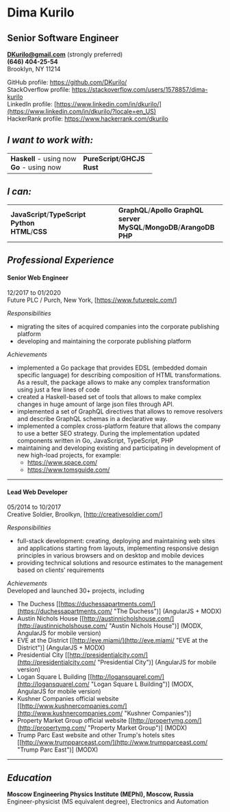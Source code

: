 # Dima Kurilo

## Senior Software Engineer

**<DKurilo@gmail.com>** (strongly preferred)  
**(646) 404-25-54**  
Brooklyn, NY 11214

GitHub profile: <https://github.com/DKurilo/>  
StackOverflow profile:
<https://stackoverflow.com/users/1578857/dima-kurilo>  
LinkedIn profile:
[https://www.linkedin.com/in/dkurilo/](https://www.linkedin.com/in/dkurilo/?locale=en_US)  
HackerRank profile: <https://www.hackerrank.com/dkurilo>  

## *I want to work with:*

<table>
<colgroup>
<col style="width: 50%" />
<col style="width: 50%" />
</colgroup>
<tbody>
<tr class="odd">
<td><strong>Haskell</strong> - using now<br />
<strong>Go</strong> - using now</td>
<td><strong>PureScript</strong>/<strong>GHCJS</strong><br />
<strong>Rust</strong></td>
</tr>
</tbody>
</table>

## *I can:*

<table>
<colgroup>
<col style="width: 50%" />
<col style="width: 50%" />
</colgroup>
<tbody>
<tr class="odd">
<td><strong>JavaScript</strong>/<strong>TypeScript</strong><br />
<strong>Python</strong><br />
<strong>HTML</strong>/<strong>CSS</strong></td>
<td><strong>GraphQL</strong>/<strong>Apollo GraphQL server</strong><br />
<strong>MySQL</strong>/<strong>MongoDB</strong>/<strong>ArangoDB</strong><br />
<strong>PHP</strong></td>
</tr>
</tbody>
</table>

## *Professional Experience*

<div class="section">

#### Senior Web Engineer

12/2017 to 01/2020  
Future PLC / Purch, New York, \[<https://www.futureplc.com/>\]

*Responsibilities*

  - migrating the sites of acquired companies into the corporate
    publishing platform
  - developing and maintaining the corporate publishing platform

*Achievements*

  - implemented a Go package that provides EDSL (embedded domain
    specific language) for describing composition of HTML
    transformations. As a result, the package allows to make any complex
    transformation using just a few lines of code
  - created a Haskell-based set of tools that allows to make complex
    changes in huge amount of large json files through API.
  - implemented a set of GraphQL directives that allows to remove
    resolvers and describe GraphQL schemas in a declarative way.
  - implemented a complex cross-platform feature that allows the company
    to use a better SEO strategy. During the implementation updated
    components written in Go, JavaScript, TypeScript, PHP
  - maintaining and developing existing and participating in development
    of new high-load projects, for example:
      - <https://www.space.com/>
      - <https://www.tomsguide.com/>

</div>

-----

<div class="section">

#### Lead Web Developer

05/2014 to 10/2017  
Creative Soldier, Broolkyn, \[<http://creativesoldier.com/>\]

*Responsibilities*

  - full-stack development: creating, deploying and maintaining web
    sites and applications starting from layouts, implementing
    responsive design principles in various browsers and on desktop and
    mobile devices
  - providing technical solutions and resource estimates to the
    management based on clients’ requirements

*Achievements*  
Developed and launched 30+ projects, including

  - The Duchess
    \[[https://duchessapartments.com/](https://duchessapartments.com/ "The Duchess")\]
    (AngularJS + MODX)
  - Austin Nichols House
    \[[http://austinnicholshouse.com/](http://austinnicholshouse.com/ "Austin Nichols House")\]
    (MODX, AngularJS for mobile version)
  - EVE at the District
    \[[http://eve.miami/](http://eve.miami/ "EVE at the District")\]
    (AngularJS + MODX)
  - Presidential City
    \[[http://presidentialcity.com/](http://presidentialcity.com/ "Presidential City")\]
    (AngularJS for mobile version)
  - Logan Square L Building
    \[[http://logansquarel.com/](http://logansquarel.com/ "Logan Square L Building")\]
    (MODX, AngularJS for mobile version)
  - Kushner Companies official website
    \[[http://www.kushnercompanies.com/](http://www.kushnercompanies.com/ "Kushner Companies")\]
  - Property Market Group official website
    \[[http://propertymg.com/](http://propertymg.com/ "Property Market Group")\]
    (MODX)
  - Trump Parc East website and other Trump's hotels sites
    \[[http://www.trumpparceast.com/](http://www.trumpparceast.com/ "Trump Parc East")\]
    (MODX)

</div>

-----

## *Education*

**Moscow Engineering Physics Institute (MEPhI), Moscow, Russia**  
Engineer-physicist (MS equivalent degree), Electronics and Automation
